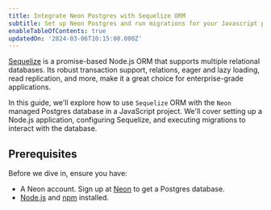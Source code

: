 ```yaml
---
title: Integrate Neon Postgres with Sequelize ORM
subtitle: Set up Neon Postgres and run migrations for your Javascript project using Sequelize ORM
enableTableOfContents: true
updatedOn: '2024-03-06T10:15:00.000Z'
---
```


[Sequelize](https://sequelize.org/) is a promise-based Node.js ORM that supports multiple relational databases. Its robust transaction support, relations, eager and lazy loading, read replication, and more, make it a great choice for enterprise-grade applications.

In this guide, we'll explore how to use `Sequelize` ORM with the `Neon` managed Postgres database in a JavaScript project. We'll cover setting up a Node.js application, configuring Sequelize, and executing migrations to interact with the database.

## Prerequisites

Before we dive in, ensure you have:

- A Neon account. Sign up at [Neon](https://neon.tech) to get a Postgres database.
- [Node.js](https://nodejs.org/) and [npm](https://www.npmjs.com/) installed.

